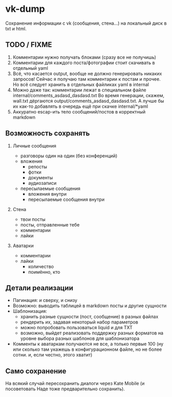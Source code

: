 # vk-dump

Сохранение информации с vk (сообщения, стена...) на локальный диск в txt и html.

## TODO / FIXME

1. Комментарии нужно получать блоками (сразу все не получишь)
2. Комментарии для каждого поста/фотографии стоит скачивать в отдельный yaml
3. Всё, что касается output, вообще не должно генерировать никаких запросов! Сейчас я получаю там комментарии к постам и прочее. Но всё следует хранить в отдельных файликах yaml в internal
4. Можно даже так: комментарии лежат в специальном файле internal/comments_asdasd_dasdasd.txt Во время генерации, скажем, wall.txt дёргаются output/comments_asdasd_dasdasd.txt. А лучше бы их как-то добавлять в очередь ещё при скачке internal/*yaml
5. Аккуратно escap-ить тело сообщений/постов в корректный markdown

## Возможность сохранять

1. Личные сообщения
    - разговоры один на один (без конференций)
    - вложения
        + репосты
        + фотки
        + документы
        + аудиозаписи
    - пересылаемые сообщения
        + вложения внутри
        + пересылаемые сообщения внутри

2. Стена
    - твои посты
    - посты, отправленные тебе
    - комментарии
    - лайки

3. Аватарки
    - комментарии
    - лайки
        + количество
        + поимённо, кто

## Детали реализации

- Пагинация: и сверху, и снизу
- Возможно: выводить таблицей в markdown посты и другие сущности
- Шаблонизация:
    + хранить разные сущности (пост, сообщение) в разных файлах
    + рендерить их, задавая некоторый набор параметров
    + можно попробовать пользоваться liquid и для TXT
    + возможно, выйдет реализовать поддержку разных форматов на уровне выбора разных шаблонов для шаблонизатора
- Комменты к аватаркам получаются не все, а только первые 100 (ну или сколько там укажешь в конфигурационном файле, но не более сотни. и, если честно, этого хватит)

## Само сохранение

На всякий случай пересохранить диалоги через Kate Mobile (и посоветовать Наде тоже предварительно сохранить).